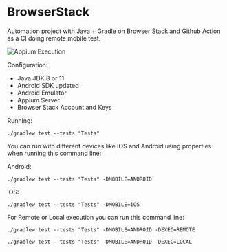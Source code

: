 # BrowserStack

Automation project with Java + Gradle on Browser Stack and Github Action as a CI doing remote mobile test.

![Appium Execution](https://github.com/tassioplima/automation-java-gradle/workflows/Gradle/badge.svg)


Configuration: 

- Java JDK 8 or 11
- Android SDK updated
- Android Emulator
- Appium Server
- Browser Stack Account and Keys

Running:

```
./gradlew test --tests "Tests"
```

You can run with different devices like iOS and Android using properties when running this command line:

Android: 

```
./gradlew test --tests "Tests" -DMOBILE=ANDROID
```

iOS: 

```
./gradlew test --tests "Tests" -DMOBILE=iOS
```
For Remote or Local execution you can run this command line:


```
./gradlew test --tests "Tests" -DMOBILE=ANDROID -DEXEC=REMOTE
```

```
./gradlew test --tests "Tests" -DMOBILE=ANDROID -DEXEC=LOCAL
```
